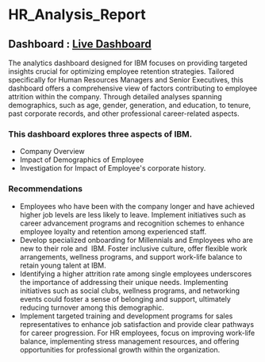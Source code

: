 # HR_Analysis_Report

## Dashboard : [Live Dashboard](https://public.tableau.com/app/profile/dhruv.patel6714/viz/hranalysis_17132009550580/Dashboard1?publish=yes) 

The analytics dashboard designed for IBM focuses on providing targeted insights crucial for optimizing employee retention strategies. Tailored specifically for Human Resources Managers and Senior Executives, this dashboard offers a comprehensive view of factors contributing to employee attrition within the company. Through detailed analyses spanning demographics, such as age, gender, generation, and education, to tenure, past corporate records, and other professional career-related aspects.

### This dashboard explores three aspects of IBM.
* Company Overview
* Impact of Demographics of Employee
* Investigation for Impact of Employee's corporate history.

### Recommendations 

* Employees who have been with the company longer and have achieved higher job levels are less likely to leave. Implement initiatives such as career advancement programs and recognition schemes to enhance employee loyalty and retention among experienced staff.
* Develop specialized onboarding for Millennials and Employees who are new to their role and  IBM. Foster inclusive culture, offer flexible work arrangements, wellness programs, and support work-life balance to retain young talent at IBM.
* Identifying a higher attrition rate among single employees underscores the importance of addressing their unique needs. Implementing initiatives such as social clubs, wellness programs, and networking events could foster a sense of belonging and support, ultimately reducing turnover among this demographic.
* Implement targeted training and development programs for sales representatives to enhance job satisfaction and provide clear pathways for career progression. For HR employees, focus on improving work-life balance, implementing stress management resources, and offering opportunities for professional growth within the organization.








